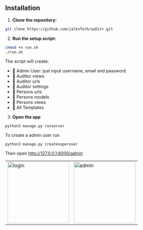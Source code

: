 ## Installation

1. **Clone the repository:**
```bash
git clone https://github.com/jalknToth/auDitr.git
```

2. **Run the setup script:**
```bash
chmod +x run.sh
./run.sh
```
The script will create:
- 🔧 Admin User: just input username, email and password
- 🔧 Auditor views
- 🔧 Auditor urls
- 🔧 Auditor settings
- 🔧 Persons urls
- 🔧 Persons models
- 🔧 Persons views
- 🔧 All Templates

3. **Open the app**
```
python3 manage.py runserver
```
To create a admin user run
```
python3 manage.py createsuperuser
```
Then open http://127.0.0.1:8000/admin

<table>
  <tr>
    <td><img src="screenshots/login.png" alt="login" width="200px"></td>
    <td><img src="screenshots/admin.png" alt="admin" width="200px"></td>
  </tr>
</table>

